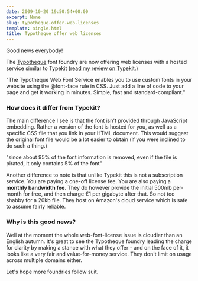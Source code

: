 ```yaml
---
date: 2009-10-20 19:50:54+00:00
excerpt: None
slug: typotheque-offer-web-licenses
template: single.html
title: Typotheque offer web licenses
---
```


Good news everybody!

The [Typotheque](http://www.typotheque.com/webfonts) font foundry are now offering web licenses with a hosted service similar to Typekit ([read my review on Typekit](/2009/09/19/typekit/).)


<p class="quote">"The Typotheque Web Font Service enables you to use custom fonts in your website using the @font-face rule in CSS. Just add a line of code to your page and get it working in minutes. Simple, fast and standard-compliant."</p>


### How does it differ from Typekit?

The main difference I see is that the font isn't provided through JavaScript embedding. Rather a version of the font is hosted for you, as well as a specific CSS file that you link in your HTML document. This would suggest the original font file would be a lot easier to obtain (if you were inclined  to do such a thing.)


<p class="quote">"since about 95% of the font information is removed, even if the file is pirated, it only contains 5% of the font"</p>


Another difference to note is that unlike Typekit this is not a subscription service. You are paying a one-off license fee. You are also paying a **monthly bandwidth fee**. They do however provide the initial 500mb per-month for free, and then charge €1 per gigabyte after that. So not too shabby for a 20kb file. They host on Amazon's cloud service which is safe to assume fairly reliable.

### Why is this good news?

Well at the moment the whole web-font-license issue is cloudier than an English autumn. It's great to see the Typotheque foundry leading the charge for clarity by making a stance with what they offer - and on the face of it, it looks like a very fair and value-for-money service. They don't limit on usage across multiple domains either.

Let's hope more foundries follow suit.

